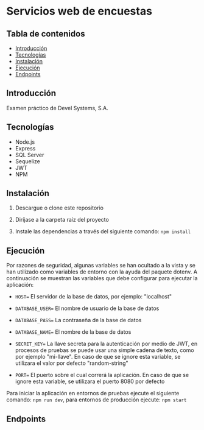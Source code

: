 # Servicios web de encuestas

## Tabla de contenidos

* [Introducción](#introducción)
* [Tecnologías](#tecnologías)
* [Instalación](#instalación)
* [Ejecución](#ejecución)
* [Endpoints](#endpoints)

## Introducción

Examen práctico de Devel Systems, S.A.

## Tecnologías

* Node.js
* Express
* SQL Server
* Sequelize
* JWT
* NPM

## Instalación

1. Descargue o clone este repositorio

2. Diríjase a la carpeta raíz del proyecto

3. Instale las dependencias a través del siguiente comando: `npm install`

## Ejecución

Por razones de seguridad, algunas variables se han ocultado a la vista y se han utilizado como variables de entorno con la ayuda del paquete dotenv. A continuación se muestran las variables que debe configurar para ejecutar la aplicación:

* `HOST=` El servidor de la base de datos, por ejemplo: "localhost"

* `DATABASE_USER=` El nombre de usuario de la base de datos

* `DATABASE_PASS=` La contraseña de la base de datos

* `DATABASE_NAME=` El nombre de la base de datos

* `SECRET_KEY=` La llave secreta para la autenticación por medio de JWT, en procesos de pruebas se puede usar una simple cadena de texto, como por ejemplo "mi-llave". En caso de que se ignore esta variable, se utilizara el valor por defecto "random-string" 

* `PORT=` El puerto sobre el cual correrá la aplicación. En caso de que se ignore esta variable, se utilizara el puerto 8080 por defecto

Para iniciar la aplicación en entornos de pruebas ejecute el siguiente comando: 
`npm run dev`, para entornos de producción ejecute: `npm start`

## Endpoints